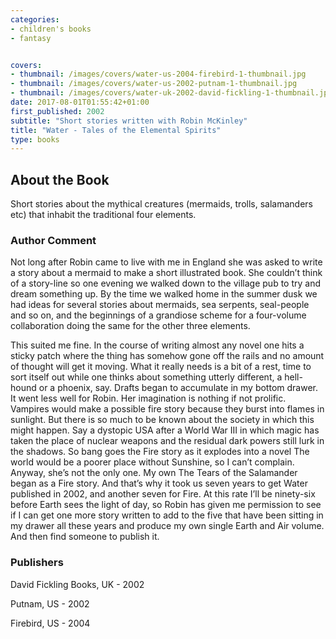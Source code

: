 ```yaml
---
categories:
- children's books
- fantasy


covers:
- thumbnail: /images/covers/water-us-2004-firebird-1-thumbnail.jpg
- thumbnail: /images/covers/water-us-2002-putnam-1-thumbnail.jpg
- thumbnail: /images/covers/water-uk-2002-david-fickling-1-thumbnail.jpg
date: 2017-08-01T01:55:42+01:00
first_published: 2002
subtitle: "Short stories written with Robin McKinley"
title: "Water - Tales of the Elemental Spirits"
type: books
---
```

About the Book
--------------
Short stories about the mythical creatures (mermaids, trolls, salamanders etc) that inhabit the traditional four elements.

### Author Comment
Not long after Robin came to live with me in England she was asked to write a story about a mermaid to make a short illustrated book. She couldn’t think of a story-line so one evening we walked down to the village pub to try and dream something up. By the time we walked home in the summer dusk we had ideas for several stories about mermaids, sea serpents, seal-people and so on, and the beginnings of a grandiose scheme for a four-volume collaboration doing the same for the other three elements.

This suited me fine. In the course of writing almost any novel one hits a sticky patch where the thing has somehow gone off the rails and no amount of thought will get it moving. What it really needs is a bit of a rest, time to sort itself out while one thinks about something utterly different, a hell-hound or a phoenix, say. Drafts began to accumulate in my bottom drawer. It went less well for Robin. Her imagination is nothing if not prolific. Vampires would make a possible fire story because they burst into flames in sunlight. But there is so much to be known about the society in which this might happen. Say a dystopic USA after a World War III in which magic has taken the place of nuclear weapons and the residual dark powers still lurk in the shadows. So bang goes the Fire story as it explodes into a novel The world would be a poorer place without Sunshine, so I can’t complain. Anyway, she’s not the only one. My own The Tears of the Salamander began as a Fire story. And that’s why it took us seven years to get Water published in 2002, and another seven for Fire. At this rate I’ll be ninety-six before Earth sees the light of day, so Robin has given me permission to see if I can get one more story written to add to the five that have been sitting in my drawer all these years and produce my own single Earth and Air volume. And then find someone to publish it.

### Publishers
David Fickling Books, UK - 2002

Putnam, US - 2002

Firebird, US - 2004
